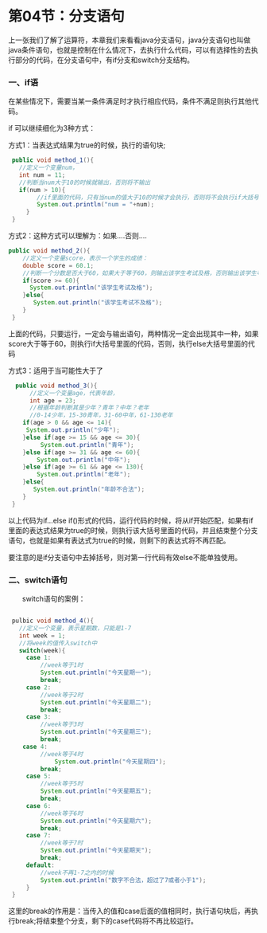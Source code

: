 # 第04节：分支语句

上一张我们了解了运算符，本章我们来看看java分支语句，java分支语句也叫做java条件语句，也就是控制在什么情况下，去执行什么代码，可以有选择性的去执行部分的代码，在分支语句中，有if分支和switch分支结构。

### 一、if语


在某些情况下，需要当某一条件满足时才执行相应代码，条件不满足则执行其他代码。

if 可以继续细化为3种方式：

方式1：当表达式结果为true的时候，执行的语句块;

```java
 public void method_1(){
   //定义一个变量num，
   int num = 11;
   //判断当num大于10的时候就输出，否则将不输出
   if(num > 10){
        //if里面的代码，只有当num的值大于10的时候才会执行，否则将不会执行if大括号里面的代码
        System.out.println("num = "+num);  
     }  
 }
```
方式2：这种方式可以理解为：如果....否则....
```java
public void method_2(){
    //定义一个变量score，表示一个学生的成绩：
    double score = 60.1;
    //判断一个分数是否大于60，如果大于等于60，则输出该学生考试及格，否则输出该学生考试不及格
    if(score >= 60){
      System.out.println("该学生考试及格");
    }else{
       System.out.println("该学生考试不及格");
    }
 }
```
上面的代码，只要运行，一定会与输出语句，两种情况一定会出现其中一种，如果score大于等于60，则执行if大括号里面的代码，否则，执行else大括号里面的代码

方式3：适用于当可能性大于了
```java
  public void method_3(){
      //定义一个变量age，代表年龄，
      int age = 23;
      //根据年龄判断其是少年？青年？中年？老年
      //0-14少年，15-30青年，31-60中年，61-130老年
    if(age > 0 && age <= 14){
     System.out.println("少年");
    }else if(age >= 15 && age <= 30){
         System.out.println("青年");  
    }else if(age >= 31 && age <= 60){
        System.out.println("中年");
    }else if(age >= 61 && age <= 130){
        System.out.println("老年");
    }else{
       System.out.println("年龄不合法");
    }
 }

```

以上代码为if...else if()形式的代码，运行代码的时候，将从if开始匹配，如果有if里面的表达式结果为true的时候，则执行该大括号里面的代码，并且结束整个分支语句，也就是如果有表达式为true的时候，则剩下的表达式将不再匹配。

要注意的是if分支语句中去掉括号，则对第一行代码有效else不能单独使用。
### 二、switch语句

　　switch语句的案例：

``` java

 pulbic void method_4(){
   //定义一个变量，表示星期数，只能是1-7
   int week = 1;
   //将week的值传入switch中
   switch(week){
     case 1:
         //week等于1时
         System.out.println("今天星期一");
         break;
     case 2:
         //week等于2时
         System.out.println("今天星期二");
         break;
     case 3:
         //week等于3时
         System.out.println("今天星期三");
         break;
    case 4:
         //week等于4时
             System.out.println("今天星期四");
         break;
     case 5:
         //week等于5时
         System.out.println("今天星期五");
         break;
     case 6:
         //week等于6时
         System.out.println("今天星期六");
         break;
     case 7:
         //week等于7时
         System.out.println("今天星期天");
         break;
     default:
         //week不再1-7之内的时候
         System.out.println("数字不合法，超过了7或者小于1");
     }
 } 
```
这里的break的作用是：当传入的值和case后面的值相同时，执行语句块后，再执行break;将结束整个分支，剩下的case代码将不再比较运行。